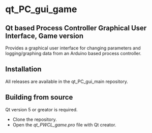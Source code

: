 # qt_PC_gui_game

## Qt based Process Controller Graphical User Interface, Game version

Provides a graphical user interface for changing parameters and logging/graphing data from an Arduino based process controller. 


## Installation
  All releases are available in the qt_PC_gui_main repository.

## Building from source 
  Qt version 5 or greator is required.
  * Clone the repository. 
  * Open the *qt_PWCL_game.pro* file with Qt creator. 


